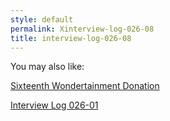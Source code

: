 ```yaml
---
style: default
permalink: Xinterview-log-026-08
title: interview-log-026-08
---
```

You may also like:

[Sixteenth Wondertainment Donation](http://scp-wiki.net/16th-wondertainment-donation)

[Interview Log 026-01](http://scp-wiki.net/interview-log-026-01)
